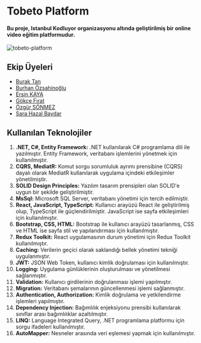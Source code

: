 # Tobeto Platform 

#### Bu proje, Istanbul Kodluyor organizasyonu altında geliştirilmiş bir online video eğitim platformudur.  
  
![tobeto-platform](https://github.com/DotNetReactFullStack/TobetoPlatformCleanArchitecture/assets/129520646/1a49624f-c1bd-41a2-b409-a5d49c761c65)

## Ekip Üyeleri

- [Burak Tan](https://github.com/buraktann)  
- [Burhan Özşahinoğlu](https://github.com/burhan-xD)
- [Ersin KAYA](https://github.com/ersin-kaya) 
- [Gökçe Fırat](https://github.com/gokcefirat) 
- [Özgür SÖNMEZ](https://github.com/OzgurSonmez)  
- [Şara Hazal Baydar](https://github.com/sarahazalbaydar)


## Kullanılan Teknolojiler

1. **.NET, C#, Entity Framework:** .NET kullanılarak C# programlama dili ile yazılmıştır. Entity Framework, veritabanı işlemlerini yönetmek için kullanılmıştır.
2. **CQRS, MediatR:** Komut sorgu sorumluluk ayrımı prensibine (CQRS) dayalı olarak MediatR kullanılarak uygulama içindeki etkileşimler yönetilmiştir.
3. **SOLID Design Principles:** Yazılım tasarım prensipleri olan SOLID'e uygun bir şekilde geliştirilmiştir.
4. **MsSql:** Microsoft SQL Server, veritabanı yönetimi için tercih edilmiştir.
5. **React, JavaScript, TypeScript:** Kullanıcı arayüzü React ile geliştirilmiş olup, TypeScript ile güçlendirilmiştir. JavaScript ise sayfa etkileşimleri için kullanılmıştır.
6. **Bootstrap, CSS, HTML:** Bootstrap ile kullanıcı arayüzü tasarlanmış, CSS ve HTML ise sayfa stil ve yapılandırması için kullanılmıştır.
7. **Redux Toolkit:** React uygulamasının durum yönetimi için Redux Toolkit kullanılmıştır.
8. **Caching:** Verilerin geçici olarak saklandığı bellek yönetimi tekniği uygulanmıştır.
9. **JWT:** JSON Web Token, kullanıcı kimlik doğrulaması için kullanılmıştır.
10. **Logging:** Uygulama günlüklerinin oluşturulması ve yönetilmesi sağlanmıştır.
11. **Validation:** Kullanıcı girdilerinin doğrulanması işlemi yapılmıştır.
12. **Migration:** Veritabanı şemalarının güncellenmesi işlemi sağlanmıştır.
13. **Authentication, Authorization:** Kimlik doğrulama ve yetkilendirme işlemleri yapılmıştır.
14. **Dependency Injection:** Bağımlılık enjeksiyonu prensibi kullanılarak sınıflar arası bağımlılıklar azaltılmıştır.
15. **LINQ:** Language Integrated Query, .NET programlama platformu için sorgu ifadeleri kullanılmıştır.
16. **AutoMapper:** Nesneler arasında veri eşlemesi yapmak için kullanılmıştır.

